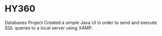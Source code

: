 # HY360
Databases Project
Created a simple Java UI in order to send and execute SQL queries to a local server using XAMP.
